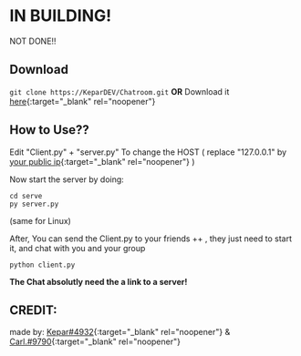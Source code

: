 # IN BUILDING!
NOT DONE!!

## Download
``` git clone https://KeparDEV/Chatroom.git ```
**OR**
Download it [here](https://github.com/KeparDEV/Chatroom/archive/refs/heads/main.zip){:target="_blank" rel="noopener"}

## How to Use??
Edit "Client.py" + "server.py"
To change the HOST ( replace "127.0.0.1" by [your public ip](http://ip4.me){:target="_blank" rel="noopener"} )

Now start the server by doing:
```
cd serve
py server.py
```
(same for Linux)


After, You can send the Client.py to your friends ++ , 
they just need to start it, and chat with you and your group
``` 
python client.py
```

**The Chat absolutly need the a link to a server!**

## CREDIT:
made by: [Kepar#4932](https://github.com/KeparDEV/){:target="_blank" rel="noopener"}
& [Carl.#9790](https://github.com/carlFandino){:target="_blank" rel="noopener"}
